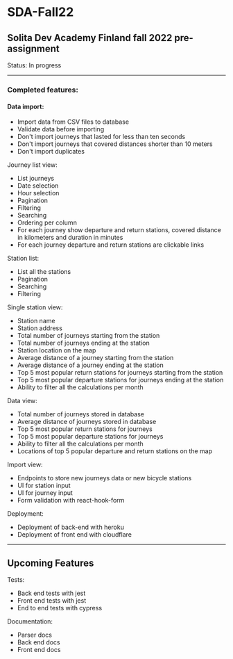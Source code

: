 # SDA-Fall22

## Solita Dev Academy Finland fall 2022 pre-assignment
Status: In progress 

***
### Completed features: 

#### Data import:
- Import data from CSV files to database
- Validate data before importing
- Don't import journeys that lasted for less than ten seconds
- Don't import journeys that covered distances shorter than 10 meters
- Don't import duplicates 

Journey list view:

- List journeys
- Date selection
- Hour selection
- Pagination
- Filtering 
- Searching 
- Ordering per column
- For each journey show departure and return stations, covered distance in kilometers and duration in minutes
- For each journey departure and return stations are clickable links 

Station list:
- List all the stations
- Pagination
- Searching
- Filtering 

Single station view:
- Station name
- Station address
- Total number of journeys starting from the station
- Total number of journeys ending at the station
- Station location on the map
- Average distance of a journey starting from the station
- Average distance of a journey ending at the station
- Top 5 most popular return stations for journeys starting from the station
- Top 5 most popular departure stations for journeys ending at the station
- Ability to filter all the calculations per month

Data view:
- Total number of journeys stored in database
- Average distance of journeys stored in database
- Top 5 most popular return stations for journeys
- Top 5 most popular departure stations for journeys
- Ability to filter all the calculations per month
- Locations of top 5 popular departure and return stations on the map

Import view:
- Endpoints to store new journeys data or new bicycle stations
- UI for station input
- UI for journey input
- Form validation with react-hook-form

Deployment: 
- Deployment of back-end with heroku
- Deployment of front end with cloudflare

***
## Upcoming Features

Tests:
- Back end tests with jest
- Front end tests with jest
- End to end tests with cypress


Documentation:
- Parser docs
- Back end docs
- Front end docs
